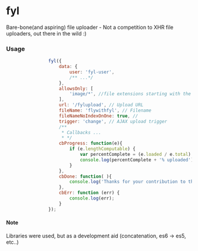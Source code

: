 # fyl
Bare-bone(and aspiring) file uploader - Not a competition to XHR file uploaders, out there in the wild :)

### Usage
```javascript
                fyl({
                    data: {
                        user: 'fyl-user',
                        /** ...*/ 
                    },
                    allowsOnly: [
                        'image/*', //file extensions starting with the STOP character, e.g: .gif, .jpg, .png, .doc, audio/*, video/*, image/*, media_type
                    ],
                    url: '/fylupload', // Upload URL
                    fileName: 'flywithfyl', // Filename
                    fileNameNoIndexOnOne: true, // 
                    trigger: 'change', // AJAX upload trigger
                    /**
                     * Callbacks ...
                     * */
                    cbProgress: function(e){
                        if (e.lengthComputable) {
                            var percentComplete = (e.loaded / e.total) * 100;
                            console.log(percentComplete + '% uploaded');
                        }
                    },
                    cbDone: function( ){
                        console.log('Thanks for your contribution to the cloud!');
                    },
                    cbErr: function (err) {
                        console.log(err);
                    }
                });

```


#### Note
Libraries were used, but as a development aid (concatenation, es6 -> es5, etc..)
